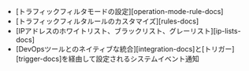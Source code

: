 * [トラフィックフィルタモードの設定][operation-mode-rule-docs]
* [トラフィックフィルタルールのカスタマイズ][rules-docs]
* [IPアドレスのホワイトリスト、ブラックリスト、グレーリスト][ip-lists-docs]
* [DevOpsツールとのネイティブな統合][integration-docs]と[トリガー][trigger-docs]を経由して設定されるシステムイベント通知